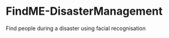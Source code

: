 FindME-DisasterManagement
=========================

Find people during a disaster using facial recognisation
